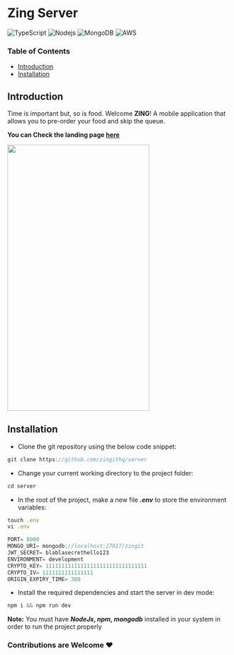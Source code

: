 # Zing Server

![TypeScript](https://img.shields.io/badge/-TypeScript-3178c6?style=flat-square&logo=typescript&logoColor=white)
![Nodejs](https://img.shields.io/badge/-Nodejs-339933?style=flat-square&logo=Node.js&logoColor=white)
![MongoDB](https://img.shields.io/badge/-MongoDB-47a248?style=flat-square&logo=mongodb&logoColor=white)
![AWS](https://img.shields.io/badge/-AWS-232f3e?style=flat-square&logo=amazonaws&logoColor=white)


### Table of Contents  
- [Introduction](https://github.com/zingithq/server#introduction)
- [Installation](https://github.com/zingithq/server#installation)

## Introduction
Time is important but, so is food. Welcome **ZING**! A mobile application that allows you to pre-order your food and skip the queue.

**You can Check the landing page <a href='https://zingnow.in'>here</a>**

<img src='https://zingnow.in/M2.webp' width="320" height="600"/>

## Installation
- Clone the git repository using the below code snippet:
```javascript
git clone https://github.com/zingithq/server
```
- Change your current working directory to the project folder:
```javascript
cd server
```
- In the root of the project, make a new file **_.env_** to store the environment variables:
```javascript
touch .env
vi .env

PORT= 8080 
MONGO_URI= mongodb://localhost:27017/zingit
JWT_SECRET= blablasecrethello123
ENVIRONMENT= development
CRYPTO_KEY= 11111111111111111111111111111111
CRYPTO_IV= 1111111111111111
ORIGIN_EXPIRY_TIME= 300
```

- Install the required dependencies and start the server in dev mode:
```javascript
npm i && npm run dev
```
**Note:**
You must have **_NodeJs_, _npm_, _mongodb_** installed in your system in order to run the project properly


### Contributions are Welcome :heart:
